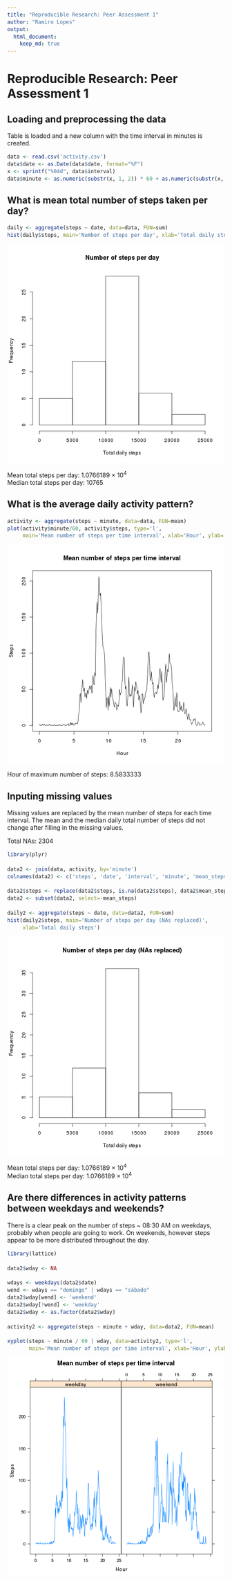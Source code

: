 ```yaml
---
title: "Reproducible Research: Peer Assessment 1"
author: "Ramiro Lopes"
output: 
  html_document:
    keep_md: true
---
```



Reproducible Research: Peer Assessment 1
========================================





## Loading and preprocessing the data

Table is loaded and a new column with the time interval in minutes is created.


```r
data <- read.csv('activity.csv')
data$date <- as.Date(data$date, format="%F")
x <- sprintf("%04d", data$interval)
data$minute <- as.numeric(substr(x, 1, 2)) * 60 + as.numeric(substr(x, 3, 4))
```


## What is mean total number of steps taken per day?


```r
daily <- aggregate(steps ~ date, data=data, FUN=sum)
hist(daily$steps, main='Number of steps per day', xlab='Total daily steps')
```

![plot of chunk unnamed-chunk-3](figure/unnamed-chunk-3-1.png)

Mean total steps per day: 1.0766189 &times; 10<sup>4</sup>  
Median total steps per day: 10765


## What is the average daily activity pattern?


```r
activity <- aggregate(steps ~ minute, data=data, FUN=mean)
plot(activity$minute/60, activity$steps, type='l',
     main='Mean number of steps per time interval', xlab='Hour', ylab='Steps')
```

![plot of chunk unnamed-chunk-4](figure/unnamed-chunk-4-1.png)

Hour of maximum number of steps:
8.5833333


## Inputing missing values

Missing values are replaced by the mean number of steps for each time interval.
The mean and the median daily total number of steps did not change after
filling in the missing values. 

Total NAs: 2304


```r
library(plyr)

data2 <- join(data, activity, by='minute')
colnames(data2) <- c('steps', 'date', 'interval', 'minute', 'mean_steps')

data2$steps <- replace(data2$steps, is.na(data2$steps), data2$mean_steps)
data2 <- subset(data2, select=-mean_steps)

daily2 <- aggregate(steps ~ date, data=data2, FUN=sum)
hist(daily2$steps, main='Number of steps per day (NAs replaced)',
     xlab='Total daily steps')
```

![plot of chunk unnamed-chunk-5](figure/unnamed-chunk-5-1.png)

Mean total steps per day: 1.0766189 &times; 10<sup>4</sup>  
Median total steps per day: 1.0766189 &times; 10<sup>4</sup>


## Are there differences in activity patterns between weekdays and weekends?

There is a clear peak on the number of steps ~ 08:30 AM on weekdays, probably
when people are going to work. On weekends, however steps appear to be more
distributed throughout the day.


```r
library(lattice)

data2$wday <- NA

wdays <- weekdays(data2$date)
wend <- wdays == "domingo" | wdays == "sábado"
data2$wday[wend] <- 'weekend'
data2$wday[!wend] <- 'weekday'
data2$wday <- as.factor(data2$wday)

activity2 <- aggregate(steps ~ minute + wday, data=data2, FUN=mean)

xyplot(steps ~ minute / 60 | wday, data=activity2, type='l',
       main='Mean number of steps per time interval', xlab='Hour', ylab='Steps')
```

![plot of chunk unnamed-chunk-6](figure/unnamed-chunk-6-1.png)
